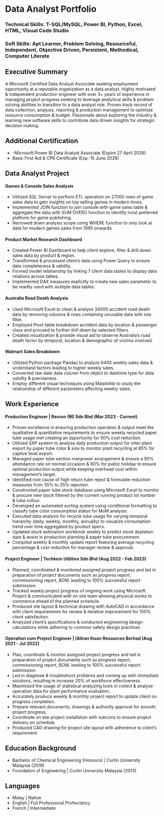# Data Analyst Portfolio

### Technical Skills: T-SQL/MySQL, Power BI, Python, Excel, HTML, Visual Code Studio

### Soft Skills: Apt Learner, Problem Solving, Resourceful, Independent, Objective Driven, Persistent, Methodical, Computer Literate

## Executive Summary
A Microsoft Certified Data Analyst Associate seeking employment opportunity at a reputable organization as a data analyst. Highly motivated & independent production engineer with over 3+ years of experience in managing project progress seeking to leverage analytical skills & problem solving abilities to transition to a data analyst role. Proven track record of data collection, analysis, reporting & production management to optimize resource consumption & budget. Passionate about exploring the industry & learning new software skills to contribute data driven insights for strategic decision making. 

## Additional Certification
- -Microsoft Power BI Data Analyst Associate (Expire 27 April 2026)
- Basic First Aid & CPR Certificate (Exp: 15 June 2026)

## Data Analyst Project
#### Games & Console Sales Analysis	                
- Utilized SQL Server to perform ETL operation on 27000 rows of game sales data to gain insights on top selling games in modern times.
- Implemented JOIN function to join console with game sales table & aggregate the data with SUM OVER() function to identify most preferred platform for game publishing.
- Narrowed down analysis scope using WHERE function to only look at data for modern games sales from 1995 onwards.

#### Product Market Research Dashboard	                
 - Created Power BI Dashboard to help client explore, filter & drill down sales data by product & region.
 - Transformed & processed client’s data using Power Query to ensure data completeness & validity.
 - Formed model relationship by linking 7 client data tables to display data relations across tables.
 - Implemented DAX measures explicitly to create new sales parameter to be readily used with multiple data tables.

#### Australia Road Death Analysis	                
- Used Microsoft Excel to clean & analyse 34000 accident road death data by removing columns & rows containing unusable data with row filter.
- Employed Pivot table breakdown accident data by location & passenger class and proceed to further drill down by selected filters.
- Created visualization & provide visual aid to observe Australia’s road death factor by temporal, location & demographic of victims involved.

#### Walmart Sales Breakdown	                
- Utilized Python package Pandas to analyze 6400 weekly sales data & understand factors leading to higher weekly sales.
- Converted raw date data column from object to datetime type for data validity & preciseness .
- Employ different visual techniques using Matplotlib to study the relationship of different parameters affecting weekly sales.

## Work Experience
#### Production Engineer | Recron (M) Sdn Bhd (Mar 2023 - Current)
-  Proven excellence in ensuring production operation & output meet the qualitative & quantitative requirements to ensure weekly recycled paper tube usage met creating an opportunity for 50% cost reduction.
-  Utilized SAP system to analyse daily production output for inter-plant export by paper tube color & size to monitor plant recycling at 85% for captive level export.
-  Managed paper tube section manpower arrangement & ensure a 90% attendance rate on normal occasion & 60% for public holiday to ensure optimal production output while keeping overhead cost within management’s target.
-  Identified root cause of high return tube reject & formulate reduction measures from 35% to 25% rejection.
-  Constructed paper tube stock database using Microsoft Excel to monitor & procure new stock filtered by the current running product lot number & tube colour.
-  Developed an automated sorting system using conditional formatting to classify tube color consumption status for MoM analysis.
-  Executed data analysis for recycle tube usage for varying temporal hierarchy (daily, weekly, monthly, annually) to visualize consumption trend over time aggregated by product specs.
-  Updated stock estimation workbook weekly to predict stock depletion date & assist in production planning & paper tube procurement.
-  Compiled weekly & monthly update report featuring average recycling percentage & cost reduction for manager review & approval.

#### Project Engineer | Techkem Utilities Sdn Bhd (Aug 2022 - Feb 2023)
- Planned, coordinated & monitored assigned project progress and led in preparation of project documents such as progress report, commissioning report, BOM, leading to 100% successful report submission.
- Tracked weekly project progress of ongoing work using Microsoft Project & communicated with on site team allowing physical works to commence ahead of the planned schedule.
- Produced site layout & technical drawing with AutoCAD in accordance with client requirements for review & iterative improvement for 100% client satisfaction.
- Analyzed client’s specifications & conducted engineering design calculations while adhering to common safety design practices.

#### Operation cum Project Engineer | (Aliran Ihsan Resources Berhad (Aug 2021 - Jul 2022)
- Plan, coordinate & monitor assigned project progress and led in preparation of project documents such as progress report, commissioning report, BOM, leading to 100% successful report submission.
- Led in diagnose & troubleshoot problems and coming up with immediate solutions, resulting in increase 20% of workforce effectiveness.
- Maximized the usage of statistical analyzing tools in collect & analyse operation data for plant performance evaluation.
- Accurately produce weekly & monthly project report to update client on progress completion.
- Prepare relevant documents, drawings & authority approval for smooth project progress.
- Coordinate on site project installation with subcons to ensure project delivery on schedule.
- Produced CAD drawing for project site layout with adherence to client’s requirement.

## Education Background
 - Bachelor of Chemical Engineering (Honours) | Curtin University Malaysia (2019)
 - Foundation of Engineering | Curtin University Malaysia (2013)

## Languages
- Malay | Native
- English | Full Professional Profieciency
- French | Intermediate



